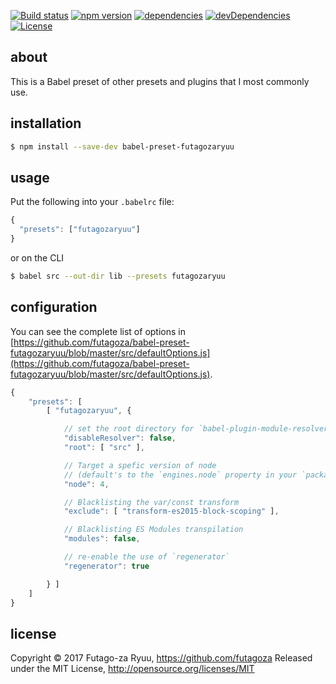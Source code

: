 [![Build status](https://api.travis-ci.org/futagoza/babel-preset-futagozaryuu.svg?branch=master)](https://travis-ci.org/futagoza/babel-preset-futagozaryuu)
[![npm version](https://img.shields.io/npm/v/babel-preset-futagozaryuu.svg)](https://www.npmjs.com/package/babel-preset-futagozaryuu)
[![dependencies](https://img.shields.io/david/futagoza/babel-preset-futagozaryuu.svg)](https://david-dm.org/futagoza/babel-preset-futagozaryuu)
[![devDependencies](https://img.shields.io/david/dev/futagoza/babel-preset-futagozaryuu.svg)](https://david-dm.org/futagoza/babel-preset-futagozaryuu#info=devDependencies)
[![License](https://img.shields.io/badge/license-mit-blue.svg)](https://opensource.org/licenses/MIT)

## about

This is a Babel preset of other presets and plugins that I most commonly use.

## installation

```bash
$ npm install --save-dev babel-preset-futagozaryuu
```

## usage

Put the following into your `.babelrc` file:

```js
{
  "presets": ["futagozaryuu"]
}
```

or on the CLI

```bash
$ babel src --out-dir lib --presets futagozaryuu
```

## configuration

You can see the complete list of options in [https://github.com/futagoza/babel-preset-futagozaryuu/blob/master/src/defaultOptions.js](https://github.com/futagoza/babel-preset-futagozaryuu/blob/master/src/defaultOptions.js).

```js
{
    "presets": [
        [ "futagozaryuu", {

            // set the root directory for `babel-plugin-module-resolver` to use
            "disableResolver": false,
            "root": [ "src" ],

            // Target a spefic version of node
            // (default's to the `engines.node` property in your `package.json`, or `current`)
            "node": 4,

            // Blacklisting the var/const transform
            "exclude": [ "transform-es2015-block-scoping" ],

            // Blacklisting ES Modules transpilation
            "modules": false,

            // re-enable the use of `regenerator`
            "regenerator": true

        } ]
    ]
}
```

## license

Copyright © 2017 Futago-za Ryuu, https://github.com/futagoza
Released under the MIT License, http://opensource.org/licenses/MIT
